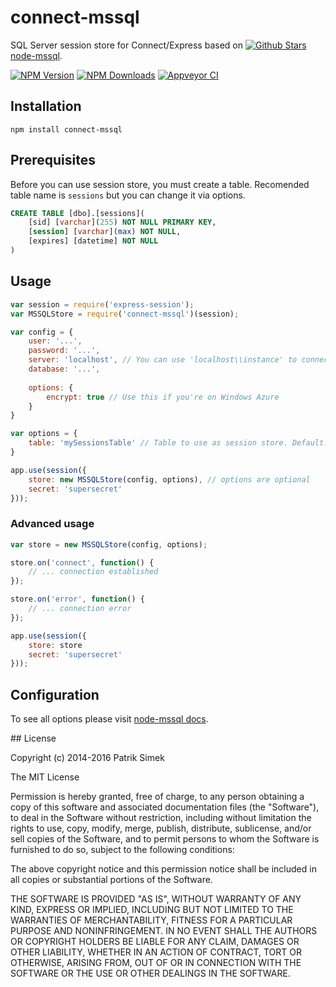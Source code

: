 # connect-mssql

SQL Server session store for Connect/Express based on [![Github Stars][mssql-image] node-mssql][mssql-url].

[![NPM Version][npm-image]][npm-url] [![NPM Downloads][downloads-image]][downloads-url] [![Appveyor CI][appveyor-image]][appveyor-url]

## Installation

    npm install connect-mssql

## Prerequisites

Before you can use session store, you must create a table. Recomended table name is `sessions` but you can change it via options.

```sql
CREATE TABLE [dbo].[sessions](
    [sid] [varchar](255) NOT NULL PRIMARY KEY,
    [session] [varchar](max) NOT NULL,
    [expires] [datetime] NOT NULL
)
```

## Usage

```javascript
var session = require('express-session');
var MSSQLStore = require('connect-mssql')(session);

var config = {
    user: '...',
    password: '...',
    server: 'localhost', // You can use 'localhost\\instance' to connect to named instance
    database: '...',
    
    options: {
        encrypt: true // Use this if you're on Windows Azure
    }
}

var options = {
	table: 'mySessionsTable' // Table to use as session store. Default: [sessions]
}

app.use(session({
    store: new MSSQLStore(config, options), // options are optional
    secret: 'supersecret'
}));
```

### Advanced usage

```javascript
var store = new MSSQLStore(config, options);

store.on('connect', function() {
	// ... connection established
});

store.on('error', function() {
	// ... connection error
});

app.use(session({
    store: store
    secret: 'supersecret'
}));
```

## Configuration

To see all options please visit [node-mssql docs](https://github.com/patriksimek/node-mssql#cfg-basic).

<a name="license" />
## License

Copyright (c) 2014-2016 Patrik Simek

The MIT License

Permission is hereby granted, free of charge, to any person obtaining a copy of this software and associated documentation files (the "Software"), to deal in the Software without restriction, including without limitation the rights to use, copy, modify, merge, publish, distribute, sublicense, and/or sell copies of the Software, and to permit persons to whom the Software is furnished to do so, subject to the following conditions:

The above copyright notice and this permission notice shall be included in all copies or substantial portions of the Software.

THE SOFTWARE IS PROVIDED "AS IS", WITHOUT WARRANTY OF ANY KIND, EXPRESS OR IMPLIED, INCLUDING BUT NOT LIMITED TO THE WARRANTIES OF MERCHANTABILITY, FITNESS FOR A PARTICULAR PURPOSE AND NONINFRINGEMENT. IN NO EVENT SHALL THE AUTHORS OR COPYRIGHT HOLDERS BE LIABLE FOR ANY CLAIM, DAMAGES OR OTHER LIABILITY, WHETHER IN AN ACTION OF CONTRACT, TORT OR OTHERWISE, ARISING FROM, OUT OF OR IN CONNECTION WITH THE SOFTWARE OR THE USE OR OTHER DEALINGS IN THE SOFTWARE.

[npm-image]: https://img.shields.io/npm/v/connect-mssql.svg?style=flat-square
[npm-url]: https://www.npmjs.com/package/connect-mssql
[downloads-image]: https://img.shields.io/npm/dm/connect-mssql.svg?style=flat-square
[downloads-url]: https://www.npmjs.com/package/connect-mssql
[david-image]: https://img.shields.io/david/patriksimek/connect-mssql.svg?style=flat-square
[david-url]: https://david-dm.org/patriksimek/connect-mssql
[appveyor-image]: https://img.shields.io/appveyor/ci/patriksimek/connect-mssql/master.svg?style=flat-square&label=tests
[appveyor-url]: https://ci.appveyor.com/project/patriksimek/connect-mssql

[mssql-url]: https://github.com/patriksimek/node-mssql
[mssql-image]: https://img.shields.io/github/stars/patriksimek/node-mssql.svg?style=flat-square&label=%E2%98%85
